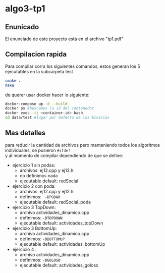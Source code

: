 # algo3-tp1


## Enunicado
El enunciado de este proyecto está en el archivo "tp1.pdf"

## Compilacion rapida
Para compilar corra los siguientes comandos, estos generan los 5 ejecutables en la subcarpeta test

```bash
cmake .
make
```

de querer usar docker hacer lo siguiente:
```bash
docker-compose up -d --build
docker ps #buscamos la id del contenedor
docker exec -ti <container-id> bash
cd data/test #lugar por defecto de los binarios
```

## Mas detalles

para reducir la cantidad de archivos pero manteniendo todos los algoritmos individuales, se pusieron `#ifdef`    
y al momento de compilar dependiendo de que se define:

- ejercicio 1 sin podas:
  - archivos: ej12.cpp y ej12.h 
  - no definimos nada
  - ejecutable default: redSocial
- ejercicio 2 con poda:
  - archivos: ej12.cpp y ej12.h
  - definimos: ` -DPODAR`
  - ejecutable default: redSocial_poda
- ejercicio 3 TopDown:
  - archivo actividades_dinamico.cpp
  - definimos: `-DTOPDOWN`
  - ejecutable default: actividades_topDown
- ejercicio 3 BottomUp:
  - archivo actividades_dinamico.cpp
  - definimos: `-DBOTTOMUP`
  - ejecutable default: actividades_bottomUp
- ejercicio 4 :
  - archivo actividades_dinamico.cpp
  - definimos: `-DGOLOSO`
  - ejecutable default: actividades_goloso


